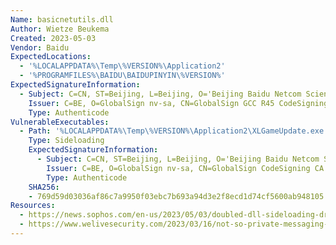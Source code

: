 ```yaml
---
Name: basicnetutils.dll
Author: Wietze Beukema
Created: 2023-05-03
Vendor: Baidu
ExpectedLocations:
  - '%LOCALAPPDATA%\Temp\%VERSION%\Application2'
  - '%PROGRAMFILES%\BAIDU\BAIDUPINYIN\%VERSION%'
ExpectedSignatureInformation:
  - Subject: C=CN, ST=Beijing, L=Beijing, O='Beijing Baidu Netcom Science and Technology Co.,Ltd', OU=BPIT, CN='Beijing Baidu Netcom Science and Technology Co.,Ltd'
    Issuer: C=BE, O=GlobalSign nv-sa, CN=GlobalSign GCC R45 CodeSigning CA 2020
    Type: Authenticode
VulnerableExecutables:
  - Path: '%LOCALAPPDATA%\Temp\%VERSION%\Application2\XLGameUpdate.exe'
    Type: Sideloading
    ExpectedSignatureInformation:
      - Subject: C=CN, ST=Beijing, L=Beijing, O='Beijing Baidu Netcom Science and Technology Co.,Ltd', CN='Beijing Baidu Netcom Science and Technology Co.,Ltd'
        Issuer: C=BE, O=GlobalSign nv-sa, CN=GlobalSign CodeSigning CA - G3
        Type: Authenticode
    SHA256:
    - 769d59d03036af86c7a9950f03ebc7b693a94d3e2f8ecd1d74cf5600ab948105
Resources:
  - https://news.sophos.com/en-us/2023/05/03/doubled-dll-sideloading-dragon-breath/
  - https://www.welivesecurity.com/2023/03/16/not-so-private-messaging-trojanized-whatsapp-telegram-cryptocurrency-wallets/
---
```



